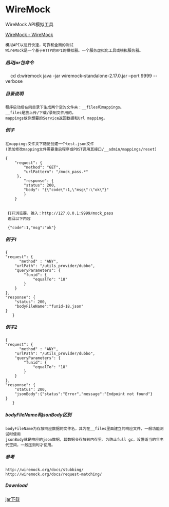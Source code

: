 # WireMock
WireMock API模拟工具

[WireMock - WireMock](http://wiremock.org/)


    模拟API以进行快速，可靠和全面的测试
    WireMock是一个基于HTTP的API的模拟器。一个服务虚拟化工具或模拟服务器。

##### 启动jar包命令
 
     cd d:wiremock
     java -jar wiremock-standalone-2.17.0.jar  –port 9999 --verbose

##### 目录说明

    程序启动后在同目录下生成两个空的文件夹：__files和mappings。
    __files是放上传/下载/录制文件用的。
    mappings放你想要的Service返回数据和Url mapping。

##### 例子
    在mappings文件夹下随便创建一个test.json文件
    (添加修改mapping文件需要重启程序或POST调用其接口/__admin/mappings/reset)
	
	{
    	"request": {
    	    "method": "GET",
    	    "urlPattern": "/mock_pass.*"
   		 },
    		"response": {
    	    "status": 200,
    	    "body": "{\"code\":1,\"msg\":\"ok\"}"
    		}
		}
	
	
	 打开浏览器，输入：http://127.0.0.1:9999/mock_pass
	 返回以下内容
	
	 {"code":1,"msg":"ok"}

##### 例子1
    {
    "request": {
	      "method" : "ANY",		
        "urlPath": "/utils_provider/dubbo",
        "queryParameters": {
            "funid": {
                "equalTo": "18"
            }
        }
    },    
    "response": {
        "status": 200,
        "bodyFileName":"funid-18.json"
    }
       }

##### 例子2
    {
    "request": {
	      "method" : "ANY",		
        "urlPath": "/utils_provider/dubbo",
        "queryParameters": {
            "funid": {
                "equalTo": "18"
            }
        }
    },    
    "response": {
        "status": 200,
        "jsonBody":{"status":"Error","message":"Endpoint not found"}
    }
       }

##### bodyFileName和jsonBody区别

    bodyFileName为存放响应数据的文件名，其为在__files里面建立的响应文件，一般功能测试时使用
    jsonBody就是响应的json数据，其数据会存放到内存里。为防止full gc，设置适当的年老代空间，一般压测时才使用。

##### 参考

    http://wiremock.org/docs/stubbing/
    http://wiremock.org/docs/request-matching/

##### Download

[jar下载](https://github.com/13570524658/WireMock/raw/master/wiremock-standalone-2.17.0.jar)
